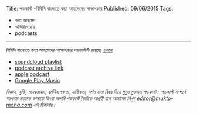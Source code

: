 Title: পডকাস্ট -বিবিসি বাংলাতে বন্যা আহমেদের সাক্ষাৎকার
Published: 09/06/2015
Tags:
  - বন্যা আহমেদ
  - অভিজিৎ রায়
  - podcasts
---

বিবিসি বাংলাতে বন্যা আহমেদের সাক্ষাৎকার পডকাস্টটি রয়েছে [এখানে](https://drive.google.com/open?id=1Ubu8y-S3GV4-OsZPLwtX3tN-4QUugXZP)।

- [soundcloud playlist](https://soundcloud.com/mukto-mona)
- [podcast archive link](http://web.archive.org/web/20191023151006/http://podcast.mukto-mona.com)
- [apple podcast](https://podcasts.apple.com/us/podcast/id1212085883)
- [Google Play Music](https://play.google.com/music/listen#/ps/Izc4javhi5igs66olhdfex42cxa)

_বিজ্ঞান, যুক্তি, মানবতাবাদ, ধর্মনিরপেক্ষতা, নাস্তিকতা, দর্শন নানা বিষয় নিয়ে শুনুন মুক্তমনা পডকাস্ট। পডকাস্ট সম্পর্কে আপনার মতামত জানাতে কিংবা আপনি পডকাস্ট তৈরিতে আগ্রহী হলে আমাদের লিখুন editor@mukto-mona.com এই ঠিকানায়।_
